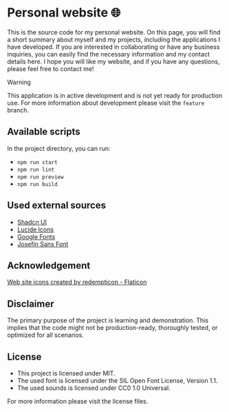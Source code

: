# Personal website 🌐

This is the source code for my personal website. On this page, you will find a short summary about myself and my projects, including the applications I have developed. If you are interested in collaborating or have any business inquiries, you can easily find the necessary information and my contact details here. I hope you will like my website, and if you have any questions, please feel free to contact me!

> [!WARNING]
> This application is in active development and is not yet ready for production use. For more information about development please visit the `feature` branch.

## Available scripts

In the project directory, you can run:

- `npm run start`
- `npm run lint`
- `npm run preview`
- `npm run build`

## Used external sources

- [Shadcn UI](https://ui.shadcn.com/)
- [Lucide Icons](https://lucide.dev)
- [Google Fonts](https://fonts.google.com/specimen/Josefin+Sans)
- [Josefin Sans Font](https://github.com/googlefonts/josefinsans)

## Acknowledgement

<a href="https://www.flaticon.com/free-icons/web-site" title="web site icons">Web site icons created by redempticon - Flaticon</a>

## Disclaimer

The primary purpose of the project is learning and demonstration. This implies that the code might not be
production-ready, thoroughly tested, or optimized for all scenarios.

## License

- This project is licensed under MIT.
- The used font is licensed under the SIL Open Font License, Version 1.1.
- The used sounds is licensed under CC0 1.0 Universal.

For more information please visit the license files.
